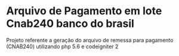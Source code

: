 # Arquivo de Pagamento em lote Cnab240 banco do brasil
Projeto referente a geração do arquivo de remessa para pagamento (CNAB240) utilizando php 5.6 e codeigniter 2
